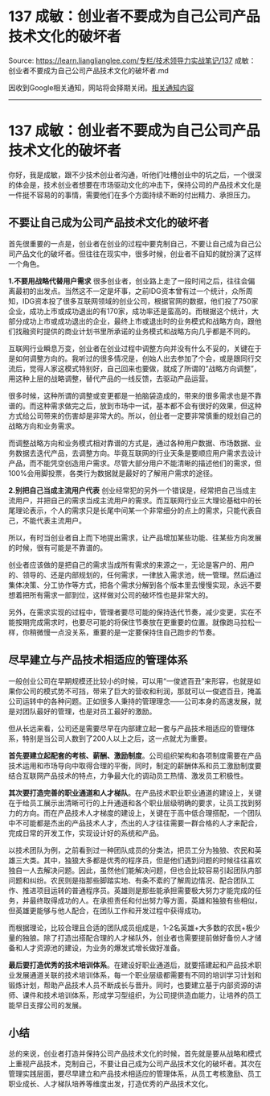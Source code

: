 # 137 成敏：创业者不要成为自己公司产品技术文化的破坏者 

Source: https://learn.lianglianglee.com/专栏/技术领导力实战笔记/137 成敏：创业者不要成为自己公司产品技术文化的破坏者.md

因收到Google相关通知，网站将会择期关闭。[相关通知内容](https://lumendatabase.org/notices/44265620)

---

# 137 成敏：创业者不要成为自己公司产品技术文化的破坏者

你好，我是成敏，跟不少技术创业者沟通，听他们吐槽创业中的坑之后，一个很深的体会是，技术创业者想要在市场驱动文化的冲击下，保持公司的产品技术文化是一件挺不容易的的事情，需要他们在多个方面持续不断的付出精力、承担压力。

## 不要让自己成为公司产品技术文化的破坏者

首先很重要的一点是，创业者在创业的过程中要克制自己，不要让自己成为自己公司产品文化的破坏者。但往往在现实中，很多时候，创业者不自知的就扮演了这样一个角色。

**1.不要用战略代替用户需求**
很多创业者，创业路上走了一段时间之后，往往会偏离最初的出发点。当然这不一定是坏事，之前IDG资本曾有过一个统计，众所周知，IDG资本投了很多互联网领域的创业公司，根据官网的数据，他们投了750家企业，成功上市或成功退出的有170家，成功率还是蛮高的。而根据这个统计，大部分成功上市或成功退出的企业，最终上市或退出时的业务模式和战略方向，跟他们找融资时提供的商业计划书里所承诺的业务模式和战略方向几乎都是不同的。

互联网行业瞬息万变，创业者在创业过程中调整方向并没有什么不妥的，关键在于是如何调整方向的。我听过的很多情况是，创始人出去参加了个会，或是跟同行交流后，觉得人家这模式特别好，自己回来也要做，就成了所谓的“战略方向调整”，用这种上层的战略调整，替代产品的一线反馈，去驱动产品运营。

很多时候，这种所谓的调整或变更都是一拍脑袋造成的，带来的很多需求也是不靠谱的。而这种需求做完之后，放到市场中一试，基本都不会有很好的效果，但这种方式给公司带来的伤害却是非常大的。所以，创业者一定要非常慎重的规划自己的战略方向和业务需求。

而调整战略方向和业务模式相对靠谱的方式是，通过各种用户数据、市场数据、业务数据去迭代产品，去调整方向。毕竟互联网的行业天条是要顺应用户需求去设计产品，而不能凭空创造用户需求。尽管大部分用户不能清晰的描述他们的需求，但100%会用脚投票，各类行为数据就是最好的了解用户需求的途径。

**2.别把自己当成主流用户代表**
创业经常犯的另外一个错误是，经常把自己当成主流用户，并把自己的需求当成主流用户的需求。而互联网行业三大理论基础中的长尾理论表示，个人的需求只是长尾中间某一个非常细分的点上的需求，只能代表自己，不能代表主流用户。

所以，有时当创业者自上而下地提出需求，让产品增加某些功能、往某些方向发展的时候，很有可能是不靠谱的。

创业者应该做的是把自己的需求当成所有需求的来源之一，无论是客户的、用户的、领导的、还是内部规划的，任何需求，一律放入需求池，统一管理。然后通过集体决策、分工协作等方式，把各个需求分解到各个版本里去慢慢实现，永远不要想着把所有需求一部到位，这样做对公司的破坏性也是非常大的。

另外，在需求实现的过程中，管理者要尽可能的保持迭代节奏，减少变更，实在不能按期完成需求时，也要尽可能的将保住节奏放在更重要的位置。就像跑马拉松一样，你稍微慢一点没关系，重要的是一定要保持住自己跑步的节奏。

## 尽早建立与产品技术相适应的管理体系

一般创业公司在早期规模还比较小的时候，可以用“一俊遮百丑”来形容，也就是如果你公司的模式势不可挡，带来了巨大的营收和利润，那就可以一俊遮百丑，掩盖公司运转中的各种问题。正如很多人秉持的管理理念——公司本身的高速发展，就是对团队最好的管理，也是对员工最好的激励。

但从长远来看，公司还是需要尽早在内部建立起一套与产品技术相适应的管理体系，特别是当公司人数到了200人以上之后，这一点就尤为重要。

**首先要建立起配套的考核、薪酬、激励制度**。公司组织架构和各项制度需要在产品技术运用和市场导向中取得合理的平衡，同时，制定的薪酬体系和员工激励制度要结合互联网产品技术的特点，力争最大化的调动员工热情、激发员工积极性。

**其次要打造完善的职业通道和人才梯队**。在产品技术职业职业通道的建设上，关键在于给员工展示出清晰可行的上升通道和各个职业层级明确的要求，让员工找到努力的方向。而在产品技术人才梯度的建设上，关键在于高中低合理搭配，一个团队中不可能都是杰出的产品技术人才，杰出的人才往往需要一群合格的人才来配合，完成日常的开发工作，实现设计好的系统和产品。

以技术团队为例，之前看到过一种团队成员的分类法，把员工分为独狼、农民和英雄三大类。其中，独狼大多都是优秀的程序员，但是他们遇到问题的时候往往喜欢独自一人去解决问题。因此，虽然他们能解决问题，但也会比较容易引起团队内部问题和纠纷。农民则是指那些脚踏实地、有条不紊的了解周边情况、配合团队工作、推进项目运转的普通程序员。英雄则是那些能承担需要极大努力才能完成的任务，并最终取得成功的人。在承担责任和付出努力等方面，英雄和独狼有些相似，但英雄更能够与他人配合，在团队工作和开发过程中获得成功。

而根据理论，比较合理且合适的团队成员组成是，1-2名英雄+大多数的农民+极少量的独狼。除了打造出搭配合理的人才梯队外，创业者也需要提前做好备份人才储备和人才资源池的建设，为业务的爆发式增长做好准备。

**最后要打造优秀的技术培训体系**。在建设好职业通道后，就要搭建起和产品技术职业发展通道关联的技术培训体系，每一个职业层级都需要有不同的培训学习计划和锻炼计划，帮助产品技术人员不断成长与晋升。同时，也要建立基于内部资源的讲师、课件和技术培训体系，形成学习型组织，为公司提供造血能力，让培养的员工能早日支撑公司的发展。

## 小结

总的来说，创业者打造并保持公司产品技术文化的时候，首先就是要从战略和模式上重视产品技术，克制自己，不要让自己成为公司产品技术文化的破坏者。其次在管理实践层面，要尽早建立和产品技术相适应的管理体系，从员工考核激励、员工职业成长、人才梯队培养等维度出发，打造优秀的产品技术文化。